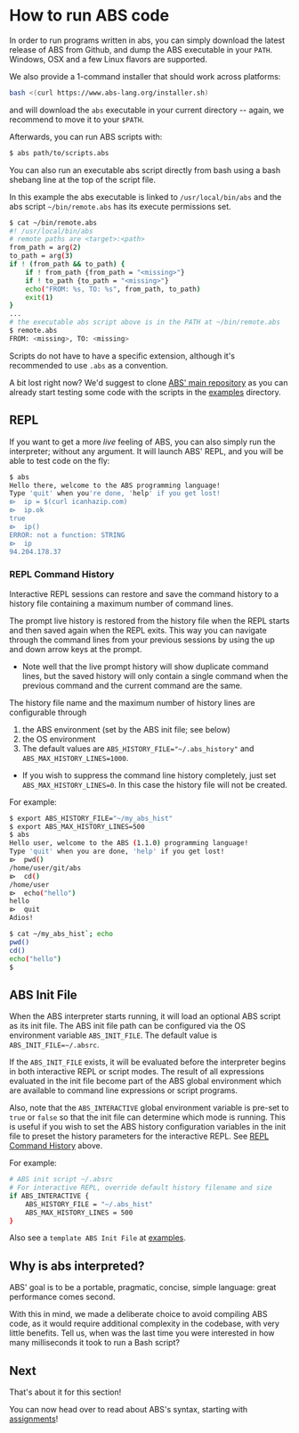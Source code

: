 # How to run ABS code

In order to run programs written in abs, you can simply download
the latest release of ABS from Github, and dump the ABS executable
in your `PATH`. Windows, OSX and a few Linux flavors are supported.

We also provide a 1-command installer that should work across
platforms:

``` bash
bash <(curl https://www.abs-lang.org/installer.sh)
```

and will download the `abs` executable in your current
directory -- again, we recommend to move it to your `$PATH`.

Afterwards, you can run ABS scripts with:

``` bash
$ abs path/to/scripts.abs
```
You can also run an executable abs script directly from bash
using a bash shebang line at the top of the script file. 

In this example the abs executable is linked to `/usr/local/bin/abs`
and the abs script `~/bin/remote.abs` has its execute permissions set.
```bash
$ cat ~/bin/remote.abs
#! /usr/local/bin/abs
# remote paths are <target>:<path> 
from_path = arg(2) 
to_path = arg(3)
if ! (from_path && to_path) {
    if ! from_path {from_path = "<missing>"}
    if ! to_path {to_path = "<missing>"}
    echo("FROM: %s, TO: %s", from_path, to_path)
    exit(1)
}
...
# the executable abs script above is in the PATH at ~/bin/remote.abs
$ remote.abs
FROM: <missing>, TO: <missing>
```

Scripts do not have to have a specific extension,
although it's recommended to use `.abs` as a
convention.

A bit lost right now? We'd suggest to clone [ABS' main repository](https://github.com/abs-lang/abs) as you can already
start testing some code with the scripts in the
[examples](https://github.com/abs-lang/abs/tree/master/examples) directory.

## REPL

If you want to get a more *live* feeling of ABS, you can
also simply run the interpreter; without any argument. It
will launch ABS' REPL, and you will be able to test code on
the fly:

``` bash
$ abs
Hello there, welcome to the ABS programming language!
Type 'quit' when you're done, 'help' if you get lost!
⧐  ip = $(curl icanhazip.com)
⧐  ip.ok
true
⧐  ip()
ERROR: not a function: STRING
⧐  ip
94.204.178.37
```
### REPL Command History

Interactive REPL sessions can restore and save the command 
history to a history file containing a maximum number of command lines. 

The prompt live history is restored from the history file when
the REPL starts and then saved again when the REPL exits. This way you
can navigate through the command lines from your previous sessions
by using the up and down arrow keys at the prompt.

+ Note well that the live prompt history will show duplicate command
lines, but the saved history will only contain a single command
when the previous command and the current command are the same.

The history file name and the maximum number of history lines are
configurable through 
1) the ABS environment (set by the ABS init file; see below)
2) the OS environment
3) The default values are `ABS_HISTORY_FILE="~/.abs_history"` 
and `ABS_MAX_HISTORY_LINES=1000`.

+ If you wish to suppress the command line history completely, just 
set `ABS_MAX_HISTORY_LINES=0`. In this case the history file
will not be created.

For example:
```bash
$ export ABS_HISTORY_FILE="~/my_abs_hist"
$ export ABS_MAX_HISTORY_LINES=500
$ abs
Hello user, welcome to the ABS (1.1.0) programming language!
Type 'quit' when you are done, 'help' if you get lost!
⧐  pwd()
/home/user/git/abs
⧐  cd()
/home/user
⧐  echo("hello")
hello
⧐  quit
Adios!

$ cat ~/my_abs_hist`; echo
pwd()
cd()
echo("hello")
$
```

## ABS Init File

When the ABS interpreter starts running, it will load an optional
ABS script as its init file. The ABS init file path can be 
configured via the OS environment variable `ABS_INIT_FILE`. The
default value is `ABS_INIT_FILE=~/.absrc`.

If the `ABS_INIT_FILE` exists, it will be evaluated before the
interpreter begins in both interactive REPL or script modes.
The result of all expressions evaluated in the init file become
part of the ABS global environment which are available to command
line expressions or script programs.

Also, note that the `ABS_INTERACTIVE` global environment variable
is pre-set to `true` or `false` so that the init file can determine
which mode is running. This is useful if you wish to set the ABS
history configuration variables in the init file to preset the history
parameters for the interactive REPL. 
See [REPL Command History](#REPL_Command_History) above.

For example: 
```bash
# ABS init script ~/.absrc 
# For interactive REPL, override default history filename and size
if ABS_INTERACTIVE {
    ABS_HISTORY_FILE = "~/.abs_hist"
    ABS_MAX_HISTORY_LINES = 500
}
```

Also see a `template ABS Init File` at [examples](https://github.com/abs-lang/abs/tree/master/examples/absrc.abs).

## Why is abs interpreted?

ABS' goal is to be a portable, pragmatic, concise, simple language:
great performance comes second.

With this in mind, we made a deliberate choice to avoid
compiling ABS code, as it would require additional complexity
in the codebase, with very little benefits. Tell us, when
was the last time you were interested in how many milliseconds
it took to run a Bash script?

## Next

That's about it for this section!

You can now head over to read about ABS's syntax,
starting with [assignments](/syntax/assignments)!
